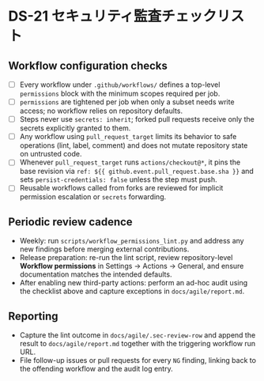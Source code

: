 # DS-21 セキュリティ監査チェックリスト

## Workflow configuration checks
- [ ] Every workflow under `.github/workflows/` defines a top-level `permissions` block with the minimum scopes required per job.
- [ ] `permissions` are tightened per job when only a subset needs write access; no workflow relies on repository defaults.
- [ ] Steps never use `secrets: inherit`; forked pull requests receive only the secrets explicitly granted to them.
- [ ] Any workflow using `pull_request_target` limits its behavior to safe operations (lint, label, comment) and does not mutate repository state on untrusted code.
- [ ] Whenever `pull_request_target` runs `actions/checkout@*`, it pins the base revision via `ref: ${{ github.event.pull_request.base.sha }}` and sets `persist-credentials: false` unless the step must push.
- [ ] Reusable workflows called from forks are reviewed for implicit permission escalation or `secrets` forwarding.

## Periodic review cadence
- Weekly: run `scripts/workflow_permissions_lint.py` and address any new findings before merging external contributions.
- Release preparation: re-run the lint script, review repository-level **Workflow permissions** in Settings → Actions → General, and ensure documentation matches the intended defaults.
- After enabling new third-party actions: perform an ad-hoc audit using the checklist above and capture exceptions in `docs/agile/report.md`.

## Reporting
- Capture the lint outcome in `docs/agile/.sec-review-row` and append the result to `docs/agile/report.md` together with the triggering workflow run URL.
- File follow-up issues or pull requests for every `NG` finding, linking back to the offending workflow and the audit log entry.
